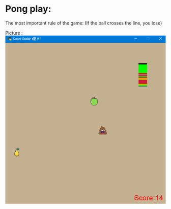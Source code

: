 # Pong play:
The most important rule of the game: (If the ball crosses the line, you lose)

Picture :
![Pong game](https://github.com/Moein-Moatali-2006/Pylearn7/blob/main/Game/Assignment%2015/pictures/snake_game.png)
